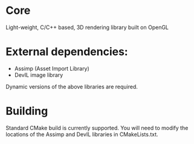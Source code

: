 # Core
Light-weight, C/C++ based, 3D rendering library built on OpenGL

# External dependencies:

- Assimp (Asset Import Library)
- DevIL image library

Dynamic versions of the above libraries are required.

# Building

Standard CMake build is currently supported. You will need to modify the locations of the Assimp and DevIL libraries in CMakeLists.txt. 
